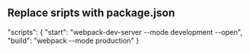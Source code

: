  ## Replace sripts with package.json
 "scripts": {
    "start": "webpack-dev-server --mode development --open",
    "build": "webpack --mode production"
  }

